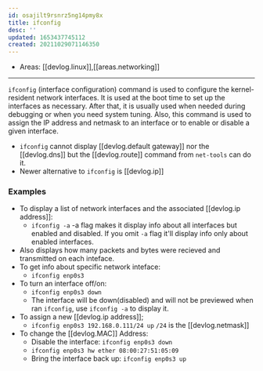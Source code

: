 ```yaml
---
id: osajilt9rsnrz5ng14pmy8x
title: ifconfig
desc: ''
updated: 1653437745112
created: 20211029071146350
---
```


- Areas: [[devlog.linux]],[[areas.networking]]

---

`ifconfig` (interface configuration) command is used to configure the kernel-resident network interfaces. It is used at the boot time to set up the interfaces as necessary. After that, it is usually used when needed during debugging or when you need system tuning. Also, this command is used to assign the IP address and netmask to an interface or to enable or disable a given interface.

- `ifconfig` cannot display [[devlog.default gateway]] nor the [[devlog.dns]] but the [[devlog.route]] command from `net-tools` can do it.
- Newer alternative to `ifconfig` is [[devlog.ip]]

### Examples

- To display a list of network interfaces and the associated [[devlog.ip address]]:
  - `ifconfig -a` -a flag makes it display info about all interfaces but enabled and disabled. If you omit `-a` flag it'll display info only about enabled interfaces.
- Also displays how many packets and bytes were recieved and transmitted on each inteface.
- To get info about specific network inteface:
  - `ifconfig enp0s3`
- To turn an interface off/on:
  - `ifconfig enp0s3 down`
  - The interface will be down(disabled) and will not be previewed when ran `ifconfig`, use `ifconfig -a` to display it.
- To assign a new [[devlog.ip address]];
  - `ifconfig enp0s3 192.168.0.111/24 up` `/24` is the [[devlog.netmask]]
- To change the [[devlog.MAC]] Address:
  - Disable the interface: `ifconfig enp0s3 down`
  - `ifconfig enp0s3 hw ether 08:00:27:51:05:09`
  - Bring the interface back up: `ifconfig enp0s3 up`
